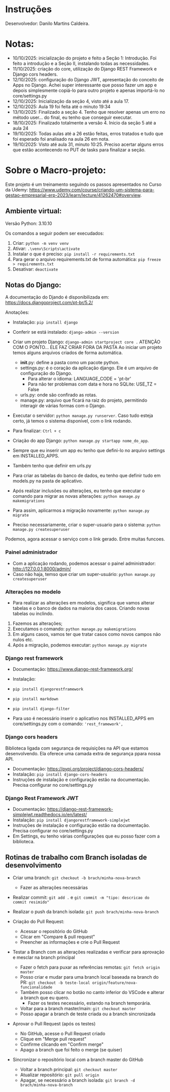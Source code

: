 # Instruções
Desenvolvedor: Danilo Martins Caldeira.

# Notas: 
- 10/10/2025: inicialização do projeto e feito a Seção 1: Introdução. Foi feito a introdução e a Seção II, instalando todas as necessidades. 
- 11/10/2025: criação do core, utilização do Django REST Framework e Django cors headers.
- 12/10/2025: configuração do Django JWT, apresentação do conceito de Apps no Django. Achei super interessante que posso fazer um app e depois simplesmente copiá-lo para outro projeto e apenas importá-lo no core/settings.py
- 12/10/2025: Inicialização da seção 4, visto até a aula 17.
- 12/10/2025: Aula 19 foi feita até o minuto 19:34
- 13/10/2025: Finalizado a seção 4. Tenho que resolver apenas um erro no método user... do final, eu tenho que conseguir executar. 
- 18/10/2025: Finalizado totalmente a versão 4. Inicio da seção 5 até a aula 24
- 19/10/2025: Todas aulas até a 26 estão feitas, erros tratados e tudo que foi esperado foi analisado na aula 26 em nota. 
- 19/10/2025: Visto até aula 31, minuto 10:25. Preciso acertar alguns erros que estão acontecendo no PUT de tasks para finalizar a seção. 

# Sobre o Macro-projeto:
Este projeto é um treinamento seguindo os passos apresentados no Curso da Udemy: https://www.udemy.com/course/criando-um-sistema-para-gestao-empresarial-erp-2023/learn/lecture/41262470#overview.

## Ambiente virtual: 
Versão Python: 3.10.10

Os comandos a seguir podem ser execudados:
1. Criar: ```python -m venv venv```
2. Ativar: ```.\venv\Scripts\activate```
3. Instalar o que é preciso: ```pip install -r requirements.txt```
4. Para gerar o arquivo requirements.txt de forma automática: ```pip freeze > requirements.txt```
1. Desativar: ```deactivate```

## Notas do Django:
A documentação do Djando é disponibilizada em: https://docs.djangoproject.com/pt-br/5.2/

Anotações:

- Instalação: ```pip install django```
- Conferir se está instalado: ```django-admin --version```
- Criar um projeto Django: ```django-admin startproject core .``` ATENÇÃO COM O PONTO... ELE FAZ CRIAR FORA DA PASTA
  Ao iniciar um projeto temos alguns arquivos criados de forma automática. 
    - __init__.py: define a pasta como um pacote python.
    - settings.py: é o coração da aplicação django. Ele é um arquivo de configuração do Django. 
      - Para alterar o idioma: LANGUAGE_CODE = 'pt-br'
      - Para não ter problemas com data e hora no SQLite: USE_TZ = False
    - urls.py: onde são confirado as rotas. 
    - manage.py: arquivo que ficará na raiz do projeto, permitindo interagir de várias formas com o Django. 

- Executar o servidor: ```python manage.py runserver```. Caso tudo esteja certo, já temos o sistema disponível, com o link rodando. 
- Para finalizar: ```Ctrl + c```
- Criação do app Django: ```python manage.py startapp nome_do_app```. 
- Sempre que eu inserir um app eu tenho que defini-lo no arquivo settings em INSTALLED_APPS. 
- Também tenho que definir em urls.py 
- Para criar as tabelas do banco de dados, eu tenho que definir tudo em models.py na pasta de aplicativo.
- Após realizar inclusões ou alterações, eu tenho que executar o comando para migrar as novas alterações: 
```python manage.py makemigrations```
- Para assim, aplicarmos a migração novamente: ```python manage.py migrate``` 
- Preciso necessariamente, criar o super-usuario para o sistema: ```python manage.py createsuperuser```

Podemos, agora acessar o serviço com o link gerado. Entre muitas funcoes. 

### Painel administrador
- Com a aplicação rodando, podemos acessar o painel administrador: http://127.0.0.1:8000/admin/
- Caso não haja, temso que criar um super-usuário: ```python manage.py createsuperuser```

### Alterações no modelo
- Para realizar as alterações em modelos, significa que vamos alterar tabelas e o banco de dados na maioria dos casos. Criando novas tabelas ou inclindo. 
1. Fazemos as alterações;
2. Executamos o comando: ```python manage.py makemigrations```
3. Em alguns casos, vamos ter que tratar casos como novos campos não nulos etc. 
4. Após a migração, podemos executar: ```python manage.py migrate```

### Django rest framework
- Documentação: https://www.django-rest-framework.org/
- Instalação: 
- ```pip install djangorestframework```
- ```pip install markdown```
- ```pip install django-filter```

- Para uso é necessário inserir o aplicativo nos INSTALLED_APPS em core/settings.py com o comando: ```'rest_framework',```

### Django cors headers
Biblioteca ligada com segurança de requisições na API que estamos desenvolvendo. Ela oferece uma camada extra de segurança ppara nossa API. 
- Documentação: https://pypi.org/project/django-cors-headers/
- Instalação: ```pip install django-cors-headers```
- Instruções de instalação e configuração estão na documentação. Precisa configurar no core/settings.py

### Django Rest Framework JWT
- Documentação: https://django-rest-framework-simplejwt.readthedocs.io/en/latest/
- Instalação: ```pip install djangorestframework-simplejwt```
- Instruções de instalação e configuração estão na documentação. Precisa configurar no core/settings.py
- Em Settings, eu tenho várias configurações que eu posso fazer com a biblioteca. 


## Rotinas de trabalho com Branch isoladas de desenvolvimento
- Criar uma branch: ```git checkout -b brach/minha-nova-branch```
    - Fazer as alterações necessárias

- Realizar commit: ```git add .``` e ```git commit -m "tipo: descricao do commit resimido"```
- Realizar o push da branch isolada: ```git push brach/minha-nova-branch```

- Criação do Pull Request:
  - Acessar o repositório do GitHub
  - Clicar em "Compare & pull request"
  - Preencher as informações e crie o Pull Request

- Testar a Branch com as alterações realizadas e verificar para aprovação e mesclar na branch principal
  - Fazer o fetch para puxar as referências remotas: ```git fetch origin master```
  - Posso criar e mudar para uma branch local baseada na branch do PR: ```git checkout -b teste-local origin/feature/nova-funcionalidade```
  - Também posso clicar no botão no canto inferior do VSCode e alterar a branch que eu quero. 
    - Fazer os testes necessário, estando na branch temporária.
  - Voltar para a branch master/main: ```git checkout master```
  - Posso apagar a branch de teste criada ou a branch sincronizada

- Aprovar o Pull Request (após os testes)
    - No GitHub, acesse o Pull Request criado
    - Clique em "Merge pull request"
    - Confirme clicando em "Confirm merge"
    - Apago a branch que foi feito o merge (se quiser)

- Sincronizar o repositório local com a branch master do GitHub
    - Voltar a branch principal: ```git checkout master```
    - Atualizar repositório: ```git pull origin```
    - Apagar, se necessário a branch isolada: ```git branch -d  brach/minha-nova-branch```